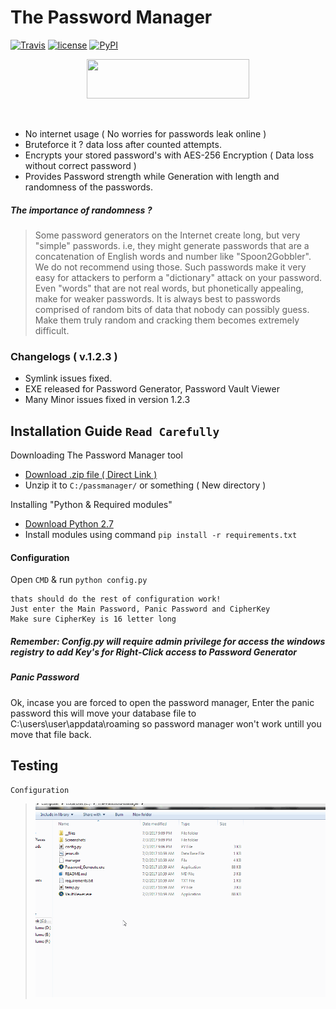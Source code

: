 # The Password Manager
[![Travis](https://img.shields.io/travis/rust-lang/rust.svg)](https://github.com/roothaxor/The-Password-Manager)
[![license](https://img.shields.io/github/license/mashape/apistatus.svg)](https://www.roothaxor.in)
[![PyPI](https://img.shields.io/pypi/status/Django.svg)](https://github.com/roothaxor/The-Password-Manager)

<p align="center">
  <img width=260 height=63 src="http://orig06.deviantart.net/f419/f/2013/294/b/4/animated_3d_python_powered_logo120frame_apng_by_metallicow-d6rdza2.png">
</p><br />

 * No internet usage ( No worries for passwords leak online ) 
 * Bruteforce it ? data loss after counted attempts.
 * Encrypts your stored password's with AES-256 Encryption ( Data loss without correct password )
 * Provides Password strength while Generation with length and randomness of the passwords.
##### The importance of randomness ?
> Some password generators on the Internet create long, but very "simple" passwords. i.e, they might generate passwords that are a concatenation of English words and number like "Spoon2Gobbler". We do not recommend using those. Such passwords make it very easy for attackers to perform a "dictionary" attack on your password. Even "words" that are not real words, but phonetically appealing, make for weaker passwords. It is always best to passwords comprised of random bits of data that nobody can possibly guess. Make them truly random and cracking them becomes extremely difficult.

### Changelogs ( v.1.2.3 )
* Symlink issues fixed.
* EXE released for Password Generator, Password Vault Viewer
* Many Minor issues fixed in version 1.2.3

## Installation Guide `Read Carefully`
Downloading The Password Manager tool
* [Download .zip file ( Direct Link )](https://codeload.github.com/roothaxor/The-Password-Manager/zip/master)
* Unzip it to `C:/passmanager/` or something ( New directory )

Installing "Python & Required modules"

 * [Download Python 2.7](https://www.python.org/downloads/windows/)
 * Install modules using command `pip install -r requirements.txt` 

#### Configuration
Open `CMD` & run `python config.py`
```
thats should do the rest of configuration work!
Just enter the Main Password, Panic Password and CipherKey
Make sure CipherKey is 16 letter long
```
##### Remember: Config.py will require admin privilege for access the windows registry to add Key's for Right-Click access to Password Generator
##### Panic Password

Ok, incase you are forced to open the password manager, Enter the panic password
this will move your database file to C:\users\user\appdata\roaming
so password manager won't work untill you move that file back.

## Testing
`Configuration` </br>
> ![Alt text](Screenshots/yes.gif)
